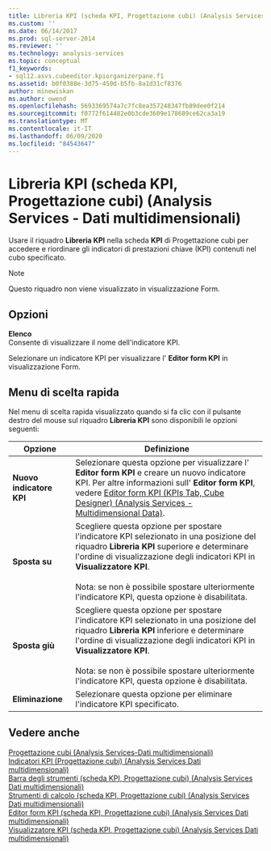 ```yaml
---
title: Libreria KPI (scheda KPI, Progettazione cubi) (Analysis Services-Dati multidimensionali) | Microsoft Docs
ms.custom: ''
ms.date: 06/14/2017
ms.prod: sql-server-2014
ms.reviewer: ''
ms.technology: analysis-services
ms.topic: conceptual
f1_keywords:
- sql12.asvs.cubeeditor.kpiorganizerpane.f1
ms.assetid: b0f0388e-3d75-450d-b5fb-8a1d31cf8376
author: minewiskan
ms.author: owend
ms.openlocfilehash: 5693369574a7c7fc8ea357248347fb89dee0f214
ms.sourcegitcommit: f0772f614482e0b3cde3609e178689ce62ca3a19
ms.translationtype: MT
ms.contentlocale: it-IT
ms.lasthandoff: 06/09/2020
ms.locfileid: "84543647"
---
```

# <a name="kpi-organizer-kpis-tab-cube-designer-analysis-services---multidimensional-data"></a>Libreria KPI (scheda KPI, Progettazione cubi) (Analysis Services - Dati multidimensionali)
  Usare il riquadro **Libreria KPI** nella scheda **KPI** di Progettazione cubi per accedere e riordinare gli indicatori di prestazioni chiave (KPI) contenuti nel cubo specificato.  
  
> [!NOTE]  
>  Questo riquadro non viene visualizzato in visualizzazione Form.  
  
## <a name="options"></a>Opzioni  
 **Elenco**  
 Consente di visualizzare il nome dell'indicatore KPI.  
  
 Selezionare un indicatore KPI per visualizzare l' **Editor form KPI** in visualizzazione Form.  
  
## <a name="context-menu"></a>Menu di scelta rapida  
 Nel menu di scelta rapida visualizzato quando si fa clic con il pulsante destro del mouse sul riquadro **Libreria KPI** sono disponibili le opzioni seguenti:  
  
|Opzione|Definizione|  
|------------|----------------|  
|**Nuovo indicatore KPI**|Selezionare questa opzione per visualizzare l' **Editor form KPI** e creare un nuovo indicatore KPI. Per altre informazioni sull' **Editor form KPI**, vedere [Editor form KPI &#40;KPIs Tab, Cube Designer&#41; &#40;Analysis Services - Multidimensional Data&#41;](kpi-form-editor-kpis-tab-cube-designer-analysis-services-multidimensional-data.md).|  
|**Sposta su**|Scegliere questa opzione per spostare l'indicatore KPI selezionato in una posizione del riquadro **Libreria KPI** superiore e determinare l'ordine di visualizzazione degli indicatori KPI in **Visualizzatore KPI**.<br /><br /> Nota: se non è possibile spostare ulteriormente l'indicatore KPI, questa opzione è disabilitata.|  
|**Sposta giù**|Scegliere questa opzione per spostare l'indicatore KPI selezionato in una posizione del riquadro **Libreria KPI** inferiore e determinare l'ordine di visualizzazione degli indicatori KPI in **Visualizzatore KPI**.<br /><br /> Nota: se non è possibile spostare ulteriormente l'indicatore KPI, questa opzione è disabilitata.|  
|**Eliminazione**|Selezionare questa opzione per eliminare l'indicatore KPI specificato.|  
  
## <a name="see-also"></a>Vedere anche  
 [Progettazione cubi &#40;Analysis Services-Dati multidimensionali&#41;](cube-designer-analysis-services-multidimensional-data.md)   
 [Indicatori KPI &#40;Progettazione cubi&#41; &#40;Analysis Services Dati multidimensionali&#41;](kpis-cube-designer-analysis-services-multidimensional-data.md)   
 [Barra degli strumenti &#40;scheda KPI, Progettazione cubi&#41; &#40;Analysis Services Dati multidimensionali&#41;](toolbar-kpis-tab-cube-designer-analysis-services-multidimensional-data.md)   
 [Strumenti di calcolo &#40;scheda KPI, Progettazione cubi&#41; &#40;Analysis Services Dati multidimensionali&#41;](calculation-tools-kpis-cube-designer-analysis-services-multidimensional-data.md)   
 [Editor form KPI &#40;scheda KPI, Progettazione cubi&#41; &#40;Analysis Services Dati multidimensionali&#41;](kpi-form-editor-kpis-tab-cube-designer-analysis-services-multidimensional-data.md)   
 [Visualizzatore KPI &#40;scheda KPI, Progettazione cubi&#41; &#40;Analysis Services Dati multidimensionali&#41;](kpi-browser-kpis-tab-cube-designer-analysis-services-multidimensional-data.md)  
  
  
